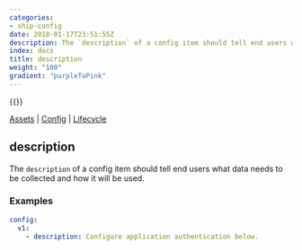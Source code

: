 ```yaml
---
categories:
- ship-config
date: 2018-01-17T23:51:55Z
description: The `description` of a config item should tell end users what data needs to be collected and how it will be used.
index: docs
title: description
weight: "100"
gradient: "purpleToPink"
---
```


{{<legacynotice>}}

[Assets](/api/ship-assets/assets) | [Config](/api/ship-config/config) | [Lifecycle](/api/ship-lifecycle/lifecycle)

## description

The `description` of a config item should tell end users what data needs to be collected and how it will be used.




### Examples

```yaml
config:
  v1:
    - description: Configure application authentication below.
```
